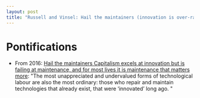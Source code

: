 ```yaml
---
layout: post
title: "Russell and Vinsel: Hail the maintainers (innovation is over-rated)"
---
```


# Pontifications

*  From 2016: [Hail the maintainers
Capitalism excels at innovation but is failing at maintenance, and for most lives it is maintenance that matters more](https://aeon.co/essays/innovation-is-overvalued-maintenance-often-matters-more): "The most unappreciated and undervalued forms of technological labour are also the most ordinary: those who repair and maintain technologies that already exist, that were ‘innovated’ long ago. "